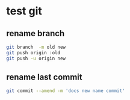 # test git 
## rename branch 
```bash
git branch  -m old new
git push origin :old
git push -u origin new
```
## rename last commit 
```bash
git commit --amend -m 'docs new name commit'
```

